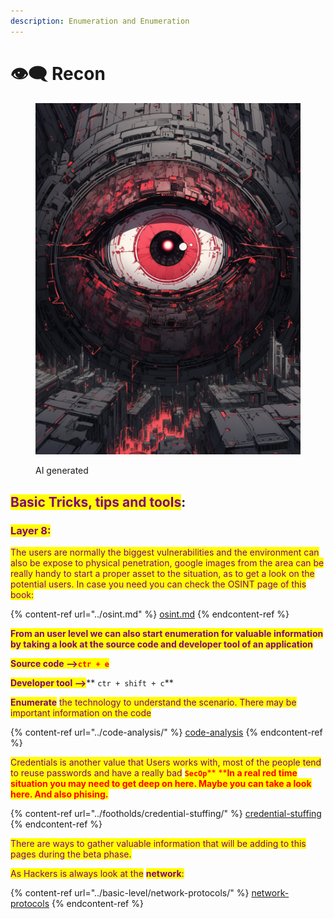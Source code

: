 ```yaml
---
description: Enumeration and Enumeration
---
```


# 👁️‍🗨️ Recon

<figure><img src="../../.gitbook/assets/darksolzero_extreme_closeup_of_deathstar_greeble_looks_like_the_ddebea2a-cdbc-4b5b-93ce-e39e90e06bc3.png" alt=""><figcaption><p>AI generated </p></figcaption></figure>

## <mark style="color:purple;">Basic Tricks, tips and tools</mark>:

### <mark style="color:purple;">Layer 8:</mark>

<mark style="color:purple;">The users are normally the biggest vulnerabilities and the environment can also be expose to physical penetration, google images from the area can be really handy to start a proper asset to the situation, as to get a look on the potential users. In case you need you can check the OSINT page of this book:</mark>

{% content-ref url="../osint.md" %}
[osint.md](../osint.md)
{% endcontent-ref %}

<mark style="color:purple;">**From an user level we can also start enumeration for valuable information by taking a look at the source code and developer tool of an application**</mark>

<mark style="color:purple;">**Source code -->**</mark><mark style="color:red;">**`ctr + e`**</mark>

<mark style="color:purple;">**Developer tool  -->**</mark>** **<mark style="color:red;">**`ctr + shift + c`**</mark>

<mark style="color:purple;">**Enumerate**</mark> <mark style="color:purple;"></mark><mark style="color:purple;">the technology to understand the scenario. There may be important information on the code</mark>

{% content-ref url="../code-analysis/" %}
[code-analysis](../code-analysis/)
{% endcontent-ref %}

<mark style="color:purple;">Credentials is another value that Users works with, most of the people tend to reuse passwords and have a really bad</mark> <mark style="color:red;">**`SecOp`**</mark><mark style="color:red;">** **</mark><mark style="color:red;">**In a real red time situation you may need to get deep on here. Maybe you can take a look here. And also phising.**</mark>

{% content-ref url="../footholds/credential-stuffing/" %}
[credential-stuffing](../footholds/credential-stuffing/)
{% endcontent-ref %}

<mark style="color:purple;">There are ways to gather valuable information that will be adding to this pages during the beta phase.</mark>

<mark style="color:purple;">As Hackers is always look at the</mark> <mark style="color:purple;"></mark><mark style="color:purple;">**network**</mark><mark style="color:purple;">:</mark>

{% content-ref url="../basic-level/network-protocols/" %}
[network-protocols](../basic-level/network-protocols/)
{% endcontent-ref %}

